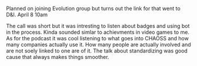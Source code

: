 Planned on joining Evolution group but turns out the link for that went to D&I. April 8 10am

The call was short but it was intresting to listen about badges and using bot in the process. Kinda sounded simlar to achievments in video games to me. As for the podcast it was cool listening to what goes into CHAOSS and how many companies actually use it. How many people are actually involved and are not soely linked to one are of it. The talk about standardizing was good cause that always makes things smoother.
